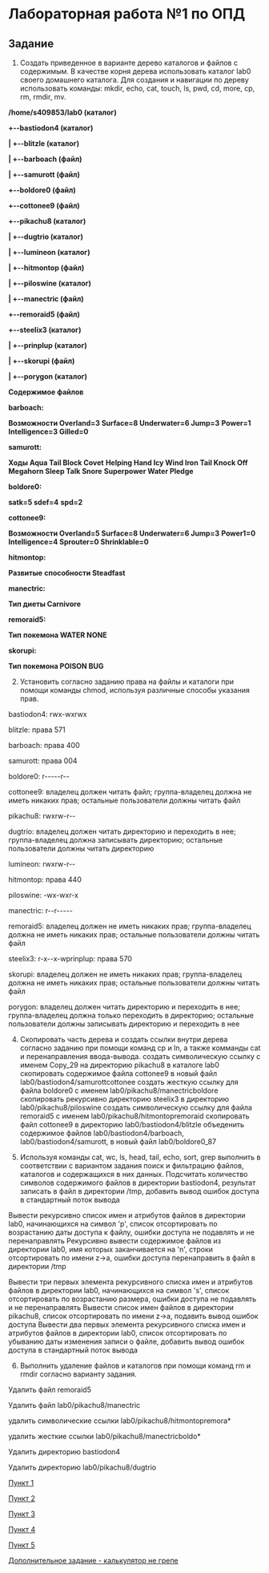 # Лабораторная работа №1 по ОПД

## Задание

1. Создать приведенное в варианте дерево каталогов и файлов с содержимым. В качестве
корня дерева использовать каталог lab0 своего домашнего каталога. Для создания и
навигации по дереву использовать команды: mkdir, echo, cat, touch, ls, pwd, cd, more, cp, rm,
rmdir, mv.

**/home/s409853/lab0 (каталог)**

**+--bastiodon4 (каталог)**

**|  +--blitzle (каталог)**

**|  +--barboach (файл)**

**|  +--samurott (файл)**

**+--boldore0 (файл)**

**+--cottonee9 (файл)**

**+--pikachu8 (каталог)**

**|  +--dugtrio (каталог)**

**|  +--lumineon (каталог)**

**|  +--hitmontop (файл)**

**|  +--piloswine (каталог)**

**|  +--manectric (файл)**

**+--remoraid5 (файл)**

**+--steelix3 (каталог)**

**|  +--prinplup (каталог)**

**|  +--skorupi (файл)**

**|  +--porygon (каталог)**


**Содержимое файлов**

**barboach:**

**Возможности  Overland=3 Surface=8 Underwater=6 Jump=3**
**Power=1 Intelligence=3 Gilled=0**

**samurott:**

**Ходы  Aqua Tail Block Covet**
**Helping Hand Icy Wind Iron Tail Knock Off Megahorn Sleep Talk Snore**
**Superpower Water Pledge**

**boldore0:**

**satk=5 sdef=4**
**spd=2**

**cottonee9:**

**Возможности  Overland=5 Surface=8 Underwater=6 Jump=3**
**Power1=0 Intelligence=4 Sprouter=0 Shrinklable=0**

**hitmontop:**

**Развитые**
**способности  Steadfast**

**manectric:**

**Тип диеты  Carnivore**

**remoraid5:**

**Тип**
**покемона  WATER NONE**

**skorupi:**

**Тип покемона  POISON BUG**

2. Установить согласно заданию права на файлы и каталоги при помощи команды chmod,
используя различные способы указания прав.

bastiodon4: rwx-wxrwx

blitzle: права 571

barboach: права 400

samurott: права 004

boldore0: r-----r--

cottonee9: владелец должен читать файл; группа-владелец должна не иметь никаких прав;
остальные пользователи должны читать файл

pikachu8: rwxrw-r--

dugtrio: владелец должен читать директорию и переходить в нее; группа-владелец должна
записывать директорию; остальные пользователи должны читать директорию

lumineon: rwxrw-r--

hitmontop: права 440

piloswine: -wx-wxr-x

manectric: r--r-----

remoraid5: владелец должен не иметь никаких прав; группа-владелец должна не иметь
никаких прав; остальные пользователи должны читать файл

steelix3: r-x--x-wprinplup: права 570

skorupi: владелец должен не иметь никаких прав; группа-владелец должна не иметь
никаких прав; остальные пользователи должны читать файл

porygon: владелец должен читать директорию и переходить в нее; группа-владелец должна
только переходить в директорию; остальные пользователи должны записывать директорию
и переходить в нее

4. Скопировать часть дерева и создать ссылки внутри дерева согласно заданию при
помощи команд cp и ln, а также комманды cat и перенаправления ввода-вывода.
создать символическую ссылку c именем Copy_29 на директорию pikachu8 в каталоге lab0
скопировать содержимое файла cottonee9 в новый файл lab0/bastiodon4/samurottcottonee
cоздать жесткую ссылку для файла boldore0 с именем lab0/pikachu8/manectricboldore
скопировать рекурсивно директорию steelix3 в директорию lab0/pikachu8/piloswine
cоздать символическую ссылку для файла remoraid5 с именем
lab0/pikachu8/hitmontopremoraid
скопировать файл cottonee9 в директорию lab0/bastiodon4/blitzle
объеденить содержимое файлов lab0/bastiodon4/barboach, lab0/bastiodon4/samurott, в новый
файл lab0/boldore0_87

5. Используя команды cat, wc, ls, head, tail, echo, sort, grep выполнить в соответствии с
вариантом задания поиск и фильтрацию файлов, каталогов и содержащихся в них данных.
Подсчитать количество символов содержимого файлов в директории bastiodon4, результат
записать в файл в директории /tmp, добавить вывод ошибок доступа в стандартный поток
вывода

Вывести рекурсивно список имен и атрибутов файлов в директории lab0, начинающихся
на символ 'p', список отсортировать по возрастанию даты доступа к файлу, ошибки
доступа не подавлять и не перенаправлять
Рекурсивно вывести содержимое файлов из директории lab0, имя которых заканчивается
на 'n', строки отсортировать по имени z->a, ошибки доступа перенаправить в файл в
директории /tmp

Вывести три первых элемента рекурсивного списка имен и атрибутов файлов в
директории lab0, начинающихся на символ 's', список отсортировать по возрастанию
размера, ошибки доступа не подавлять и не перенаправлять
Вывести список имен файлов в директории pikachu8, список отсортировать по имени z->a,
подавить вывод ошибок доступа
Вывести два первых элемента рекурсивного списка имен и атрибутов файлов в директории
lab0, список отсортировать по убыванию даты изменения записи о файле, добавить вывод
ошибок доступа в стандартный поток вывода

6. Выполнить удаление файлов и каталогов при помощи команд rm и rmdir согласно
варианту задания.

Удалить файл remoraid5

Удалить файл lab0/pikachu8/manectric

удалить символические ссылки lab0/pikachu8/hitmontopremora*

удалить жесткие ссылки lab0/pikachu8/manectricboldo*

Удалить директорию bastiodon4

Удалить директорию lab0/pikachu8/dugtrio

[Пункт 1](script1.sh)

[Пункт 2](script2.sh)

[Пункт 3](script3.sh)

[Пункт 4](script4.sh)

[Пункт 5](script5.sh)

[Дополнительное задание - калькулятор не грепе](calculator.sh)
